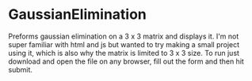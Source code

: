 # GaussianElimination
Preforms gaussian elimination on a 3 x 3 matrix and displays it. I'm not super familiar with html and js but wanted to try making a small project using it, which is also why the matrix is limited to 3 x 3 size. To run just download and open the file on any browser, fill out the form and then hit submit.